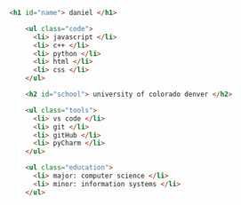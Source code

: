 <!-- ``` javascript
const daniel = {
  code: ["javascript", "C++", "python", "html", "css"],
  school: ["university of colorado denver"],
  tools: ["vs code", "visual studio", "git", "github", "pycharm"],
  education: {
    major: "computer science",
    minor: "information systems"
  }
};
```
-->

``` HTML
<h1 id="name"> daniel </h1>

    <ul class="code">
      <li> javascript </li>
      <li> c++ </li>
      <li> python </li>
      <li> html </li>
      <li> css </li>
    </ul>

    <h2 id="school"> university of colorado denver </h2>

    <ul class="tools">
      <li> vs code </li>
      <li> git </li>
      <li> gitHub </li>
      <li> pyCharm </li>
    </ul>

    <ul class="education">
      <li> major: computer science </li>
      <li> minor: information systems </li>
    </ul>

```
